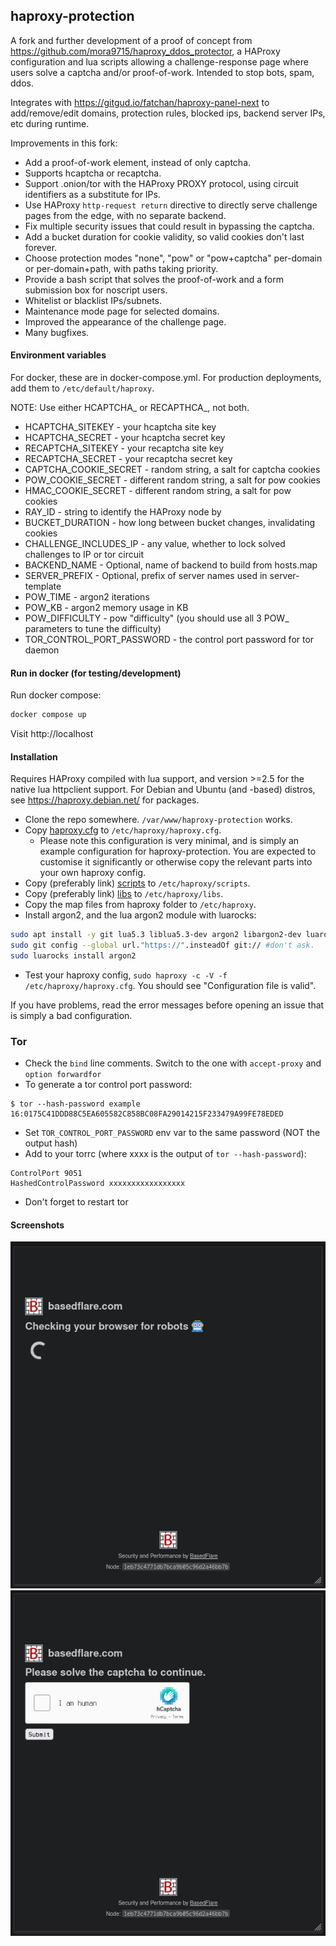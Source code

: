 ## haproxy-protection

A fork and further development of a proof of concept from https://github.com/mora9715/haproxy_ddos_protector, a HAProxy configuration and lua scripts allowing a challenge-response page where users solve a captcha and/or proof-of-work. Intended to stop bots, spam, ddos.

Integrates with https://gitgud.io/fatchan/haproxy-panel-next to add/remove/edit domains, protection rules, blocked ips, backend server IPs, etc during runtime.

Improvements in this fork:

- Add a proof-of-work element, instead of only captcha.
- Supports hcaptcha or recaptcha.
- Support .onion/tor with the HAProxy PROXY protocol, using circuit identifiers as a substitute for IPs.
- Use HAProxy `http-request return` directive to directly serve challenge pages from the edge, with no separate backend.
- Fix multiple security issues that could result in bypassing the captcha.
- Add a bucket duration for cookie validity, so valid cookies don't last forever.
- Choose protection modes "none", "pow" or "pow+captcha" per-domain or per-domain+path, with paths taking priority.
- Provide a bash script that solves the proof-of-work and a form submission box for noscript users.
- Whitelist or blacklist IPs/subnets.
- Maintenance mode page for selected domains.
- Improved the appearance of the challenge page.
- Many bugfixes.

#### Environment variables

For docker, these are in docker-compose.yml. For production deployments, add them to `/etc/default/haproxy`.

NOTE: Use either HCAPTCHA_ or RECAPTHCA_, not both.
- HCAPTCHA_SITEKEY - your hcaptcha site key
- HCAPTCHA_SECRET - your hcaptcha secret key
- RECAPTCHA_SITEKEY - your recaptcha site key
- RECAPTCHA_SECRET - your recaptcha secret key
- CAPTCHA_COOKIE_SECRET - random string, a salt for captcha cookies
- POW_COOKIE_SECRET - different random string, a salt for pow cookies
- HMAC_COOKIE_SECRET - different random string, a salt for pow cookies
- RAY_ID - string to identify the HAProxy node by
- BUCKET_DURATION - how long between bucket changes, invalidating cookies
- CHALLENGE_INCLUDES_IP - any value, whether to lock solved challenges to IP or tor circuit
- BACKEND_NAME - Optional, name of backend to build from hosts.map
- SERVER_PREFIX - Optional, prefix of server names used in server-template
- POW_TIME - argon2 iterations
- POW_KB - argon2 memory usage in KB
- POW_DIFFICULTY - pow "difficulty" (you should use all 3 POW_ parameters to tune the difficulty)
- TOR_CONTROL_PORT_PASSWORD - the control port password for tor daemon

#### Run in docker (for testing/development)

Run docker compose:
```bash
docker compose up
```

Visit http://localhost

#### Installation

Requires HAProxy compiled with lua support, and version >=2.5 for the native lua httpclient support. For Debian and Ubuntu (and -based) distros, see https://haproxy.debian.net/ for packages.

- Clone the repo somewhere. `/var/www/haproxy-protection` works.
- Copy [haproxy.cfg](haproxy/haproxy.cfg) to `/etc/haproxy/haproxy.cfg`.
  - Please note this configuration is very minimal, and is simply an example configuration for haproxy-protection. You are expected to customise it significantly or otherwise copy the relevant parts into your own haproxy config.
- Copy (preferably link) [scripts](src/scripts) to `/etc/haproxy/scripts`.
- Copy (preferably link) [libs](src/libs) to `/etc/haproxy/libs`.
- Copy the map files from haproxy folder to `/etc/haproxy`.
- Install argon2, and the lua argon2 module with luarocks:
```bash
sudo apt install -y git lua5.3 liblua5.3-dev argon2 libargon2-dev luarocks
sudo git config --global url."https://".insteadOf git:// #don't ask.
sudo luarocks install argon2
```
- Test your haproxy config, `sudo haproxy -c -V -f /etc/haproxy/haproxy.cfg`. You should see "Configuration file is valid".

If you have problems, read the error messages before opening an issue that is simply a bad configuration.

### Tor

- Check the `bind` line comments. Switch to the one with `accept-proxy` and `option forwardfor`
- To generate a tor control port password:
```
$ tor --hash-password example
16:0175C41DDD88C5EA605582C858BC08FA29014215F233479A99FE78EDED
```
- Set `TOR_CONTROL_PORT_PASSWORD` env var to the same password (NOT the output hash)
- Add to your torrc (where xxxx is the output of `tor --hash-password`):
```
ControlPort 9051
HashedControlPassword xxxxxxxxxxxxxxxxx
```
- Don't forget to restart tor

#### Screenshots

![nocaptcha](img/nocaptcha.png "no captcha mode")
![captcha](img/captcha.png "captcha mode (pow done asynchronously in background)")
